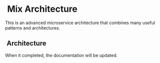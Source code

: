 #  Mix Architecture

This is an advanced microservice architecture that combines many useful patterns and architectures.

##  Architecture

When it completed, the documentation will be updated.
